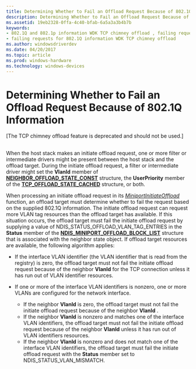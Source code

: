 ```yaml
---
title: Determining Whether to Fail an Offload Request Because of 802.1Q Information
description: Determining Whether to Fail an Offload Request Because of 802.1Q Information
ms.assetid: 19eb2328-0ffa-4c40-bfab-6a5a3a3b4b7b
keywords:
- 802.1Q and 802.1p information WDK TCP chimney offload , failing requests
- failing requests for 802.1Q information WDK TCP chimney offload
ms.author: windowsdriverdev
ms.date: 04/20/2017
ms.topic: article
ms.prod: windows-hardware
ms.technology: windows-devices
---
```


# Determining Whether to Fail an Offload Request Because of 802.1Q Information


\[The TCP chimney offload feature is deprecated and should not be used.\]

## <a href="" id="ddk-determining-whether-to-fail-an-offload-request-because-of-802-1q-o"></a>


When the host stack makes an initiate offload request, one or more filter or intermediate drivers might be present between the host stack and the offload target. During the initiate offload request, a filter or intermediate driver might set the **VlanId** member of [**NEIGHBOR\_OFFLOAD\_STATE\_CONST**](https://msdn.microsoft.com/library/windows/hardware/ff568324) structure, the **UserPriority** member of the [**TCP\_OFFLOAD\_STATE\_CACHED**](https://msdn.microsoft.com/library/windows/hardware/ff570937) structure, or both.

When processing an initiate offload request in its [*MiniportInitiateOffload*](https://msdn.microsoft.com/library/windows/hardware/ff559393) function, an offload target must determine whether to fail the request based on the supplied 802.1Q information. The initiate offload request can request more VLAN tag resources than the offload target has available. If this situation occurs, the offload target must fail the initiate offload request by supplying a value of NDIS\_STATUS\_OFFLOAD\_VLAN\_TAG\_ENTRIES in the **Status** member of the [**NDIS\_MINIPORT\_OFFLOAD\_BLOCK\_LIST**](https://msdn.microsoft.com/library/windows/hardware/ff566469) structure that is associated with the neighbor state object. If offload target resources are available, the following algorithm applies:

-   If the interface VLAN identifier (the VLAN identifier that is read from the registry) is zero, the offload target must not fail the initiate offload request because of the neighbor **VlanId** for the TCP connection unless it has run out of VLAN identifier resources.

-   If one or more of the interface VLAN identifiers is nonzero, one or more VLANs are configured for the network interface.
    -   If the neighbor **VlanId** is zero, the offload target must not fail the initiate offload request because of the neighbor **VlanId** .
    -   If the neighbor **VlanId** is nonzero and matches one of the interface VLAN identifiers, the offload target must not fail the initiate offload request because of the neighbor **VlanId** unless it has run out of VLAN identifiers resources.
    -   If the neighbor **VlanId** is nonzero and does not match one of the interface VLAN identifiers, the offload target must fail the initiate offload request with the **Status** member set to NDIS\_STATUS\_VLAN\_MISMATCH.

 

 





